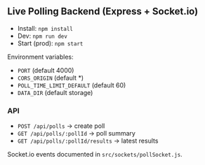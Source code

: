 ## Live Polling Backend (Express + Socket.io)

- Install: `npm install`
- Dev: `npm run dev`
- Start (prod): `npm start`

Environment variables:
- `PORT` (default 4000)
- `CORS_ORIGIN` (default *)
- `POLL_TIME_LIMIT_DEFAULT` (default 60)
- `DATA_DIR` (default storage)

### API
- `POST /api/polls` → create poll
- `GET /api/polls/:pollId` → poll summary
- `GET /api/polls/:pollId/results` → latest results

Socket.io events documented in `src/sockets/pollSocket.js`.
